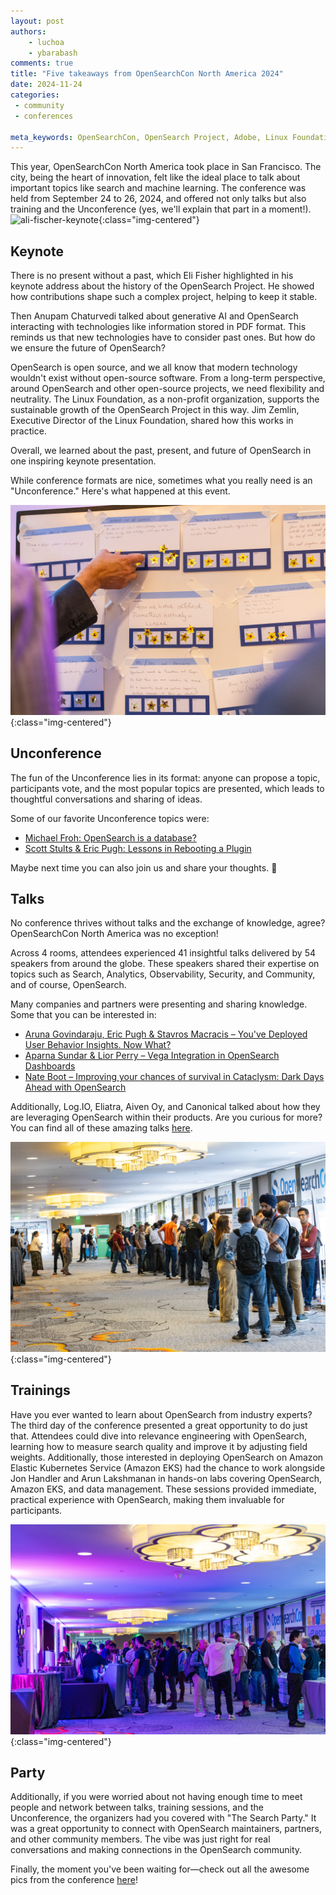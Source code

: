 ```yaml
---
layout: post
authors: 
    - luchoa
    - ybarabash
comments: true
title: "Five takeaways from OpenSearchCon North America 2024"
date: 2024-11-24
categories:
 - community
 - conferences

meta_keywords: OpenSearchCon, OpenSearch Project, Adobe, Linux Foundation, GenAI, Vector Search, OpenSearch Software Foundation
---
```




This year, OpenSearchCon North America took place in San Francisco. The city, being the heart of innovation, felt like
the ideal place to talk about important topics like search and machine learning. The conference was held from September
24 to 26, 2024, and offered not only talks but also training and the Unconference (yes, we'll explain that part in a
moment!).
![ali-fischer-keynote](/assets/media/blog-images/2024-11-01-5-Takeaways-of-OpenSearchCon-NA-2024/eli-fischer-keynote.jpg){:class="img-centered"}

## Keynote

There is no present without a past, which Eli Fisher highlighted in his keynote address about the history of the
OpenSearch Project. He showed how contributions shape such a complex project, helping to keep it stable.

Then Anupam Chaturvedi talked about generative AI and OpenSearch interacting with technologies like information stored in PDF format. This reminds us that new technologies have to consider past ones. But how do we ensure the future of OpenSearch?

OpenSearch is open source, and we all know that modern technology wouldn't exist without open-source software. From a long-term perspective, around OpenSearch and other open-source projects, we need flexibility and neutrality. The Linux Foundation, as a non-profit organization, supports the sustainable growth of the OpenSearch Project in this way. Jim Zemlin, Executive Director of the Linux Foundation, shared how this works in practice. 

Overall, we learned about the past, present, and future of OpenSearch in one inspiring keynote presentation.

While conference formats are nice, sometimes what you really need is an "Unconference." Here's what happened at this event.

![uncoference](/assets/media/blog-images/2024-11-01-5-Takeaways-of-OpenSearchCon-NA-2024/unconference.jpg){:class="img-centered"}

## Unconference

The fun of the Unconference lies in its format: anyone can propose a topic, participants vote, and the most popular topics are presented, which leads to thoughtful conversations and sharing of ideas. 

Some of our favorite Unconference topics were: 
- [Michael Froh: OpenSearch is a database?](https://www.youtube.com/watch?v=HFItXRGumq8)
- [Scott Stults & Eric Pugh: Lessons in Rebooting a Plugin](https://www.youtube.com/watch?v=S_dc8l2P1ew)

Maybe next time you can also join us and share your thoughts. 💬

## Talks

No conference thrives without talks and the exchange of knowledge, agree? OpenSearchCon North America was no exception!

Across 4 rooms, attendees experienced 41 insightful talks delivered by 54 speakers from around the globe. These speakers shared their expertise on topics such as Search, Analytics, Observability, Security, and Community, and of course, OpenSearch.

Many companies and partners were presenting and sharing knowledge. Some that you can be interested in: 
- [Aruna Govindaraju, Eric Pugh & Stavros Macracis – You've Deployed User Behavior Insights. Now What?](https://www.youtube.com/watch?v=xi261oUamXc&t=20s)
- [Aparna Sundar & Lior Perry – Vega Integration in OpenSearch Dashboards](https://www.youtube.com/watch?v=UZ9RbVi2nLo&t=3s)
- [Nate Boot – Improving your chances of survival in Cataclysm: Dark Days Ahead with OpenSearch](https://www.youtube.com/watch?v=3kTjMTvw4No)

Additionally, Log.IO, Eliatra, Aiven Oy, and Canonical talked about how they are leveraging OpenSearch within their products. Are you curious for more? You can find all of these amazing talks [here](https://www.youtube.com/watch?v=WPVGfWoR0B8&list=PLzgr9zSpws17ZYDb12UTIgEXq5vrUA4b1).

![conference-attendees](/assets/media/blog-images/2024-11-01-5-Takeaways-of-OpenSearchCon-NA-2024/conference-attendees.jpg){:class="img-centered"}

## Trainings

Have you ever wanted to learn about OpenSearch from industry experts? The third day of the conference presented a great
opportunity to do just that. Attendees could dive into relevance engineering with OpenSearch, learning how to measure
search quality and improve it by adjusting field weights. Additionally, those interested in deploying OpenSearch on
Amazon Elastic Kubernetes Service (Amazon EKS) had the chance to work alongside Jon Handler and Arun Lakshmanan in
hands-on labs covering OpenSearch, Amazon EKS, and data management. These sessions provided immediate, practical
experience with OpenSearch, making them invaluable for participants.

![conference-party](/assets/media/blog-images/2024-11-01-5-Takeaways-of-OpenSearchCon-NA-2024/conference-party.jpg){:class="img-centered"}

## Party

Additionally, if you were worried about not having enough time to meet people and network between talks, training
sessions, and the Unconference, the organizers had you covered with "The Search Party." It was a great opportunity to
connect with OpenSearch maintainers, partners, and other community members. The vibe was just right for real
conversations and making connections in the OpenSearch community.

Finally, the moment you've been waiting for—check out all the awesome pics from the
conference [here](https://buff.ly/3U3Sh5K)! 